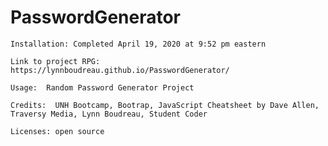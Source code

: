 # PasswordGenerator
    Installation: Completed April 19, 2020 at 9:52 pm eastern
    
    Link to project RPG:  https://lynnboudreau.github.io/PasswordGenerator/

    Usage:  Random Password Generator Project

    Credits:  UNH Bootcamp, Bootrap, JavaScript Cheatsheet by Dave Allen, Traversy Media, Lynn Boudreau, Student Coder 

    Licenses: open source
